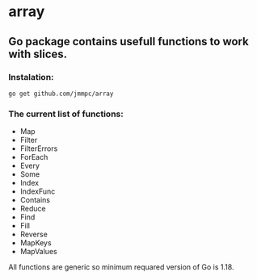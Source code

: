 # array
<h2>Go package contains usefull functions to work with slices.</h2>

<h3>Instalation:</h3>
<code>go get github.com/jmmpc/array</code>

<h3>The current list of functions:</h3>
<ul>
<li>Map</li>
<li>Filter</li>
<li>FilterErrors</li>
<li>ForEach</li>
<li>Every</li>
<li>Some</li>
<li>Index</li>
<li>IndexFunc</li>
<li>Contains</li>
<li>Reduce</li>
<li>Find</li>
<li>Fill</li>
<li>Reverse</li>
<li>MapKeys</li>
<li>MapValues</li>
</ul>

<p>All functions are generic so minimum requared version of Go is 1.18.</p>
